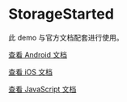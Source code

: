 # StorageStarted

此 demo 与官方文档配套进行使用。

[查看 Android 文档](https://leancloud.cn/docs/leanstorage-started-android.html)

[查看 iOS 文档](https://leancloud.cn/docs/leanstorage-started-objc.html)

[查看 JavaScript 文档](https://leancloud.cn/docs/leanstorage-started-js.html)
